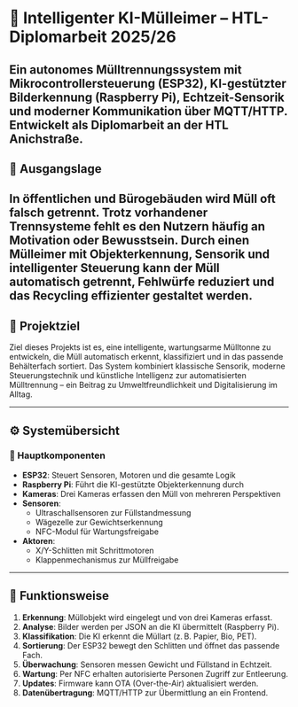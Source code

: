 # 🤖 Intelligenter KI-Mülleimer – HTL-Diplomarbeit 2025/26

Ein autonomes Mülltrennungssystem mit Mikrocontrollersteuerung (ESP32), KI-gestützter Bilderkennung (Raspberry Pi), Echtzeit-Sensorik und moderner Kommunikation über MQTT/HTTP. Entwickelt als Diplomarbeit an der HTL Anichstraße.
---

## 📍 Ausgangslage

In öffentlichen und Bürogebäuden wird Müll oft falsch getrennt. Trotz vorhandener Trennsysteme fehlt es den Nutzern häufig an Motivation oder Bewusstsein. Durch einen Mülleimer mit Objekterkennung, Sensorik und intelligenter Steuerung kann der Müll automatisch getrennt, Fehlwürfe reduziert und das Recycling effizienter gestaltet werden.
---

## 📌 Projektziel

Ziel dieses Projekts ist es, eine intelligente, wartungsarme Mülltonne zu entwickeln, die Müll automatisch erkennt, klassifiziert und in das passende Behälterfach sortiert. Das System kombiniert klassische Sensorik, moderne Steuerungstechnik und künstliche Intelligenz zur automatisierten Mülltrennung – ein Beitrag zu Umweltfreundlichkeit und Digitalisierung im Alltag.

---

## ⚙️ Systemübersicht

### 🧠 Hauptkomponenten

- **ESP32**: Steuert Sensoren, Motoren und die gesamte Logik
- **Raspberry Pi**: Führt die KI-gestützte Objekterkennung durch
- **Kameras**: Drei Kameras erfassen den Müll von mehreren Perspektiven
- **Sensoren**:
  - Ultraschallsensoren zur Füllstandmessung
  - Wägezelle zur Gewichtserkennung
  - NFC-Modul für Wartungsfreigabe
- **Aktoren**:
  - X/Y-Schlitten mit Schrittmotoren
  - Klappenmechanismus zur Müllfreigabe

---

## 🔄 Funktionsweise

1. **Erkennung**: Müllobjekt wird eingelegt und von drei Kameras erfasst.
2. **Analyse**: Bilder werden per JSON an die KI übermittelt (Raspberry Pi).
3. **Klassifikation**: Die KI erkennt die Müllart (z. B. Papier, Bio, PET).
4. **Sortierung**: Der ESP32 bewegt den Schlitten und öffnet das passende Fach.
5. **Überwachung**: Sensoren messen Gewicht und Füllstand in Echtzeit.
6. **Wartung**: Per NFC erhalten autorisierte Personen Zugriff zur Entleerung.
7. **Updates**: Firmware kann OTA (Over-the-Air) aktualisiert werden.
8. **Datenübertragung**: MQTT/HTTP zur Übermittlung an ein Frontend.

